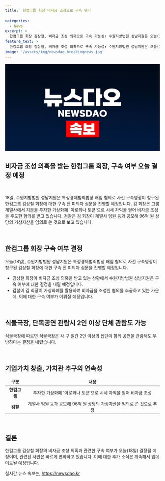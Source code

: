 ```yaml
---
title:  한컴그룹 회장 비자금 조성으로 구속 위기

categories:
  - News
excerpt: >
  한컴그룹 회장 김상철, 비자금 조성 의혹으로 구속 가능성↑ 수원지방법원 성남지원은 오늘(18일) 오전, 김 회장에 대한 사전 구속영장 청구 후 구속 전 피의자 심문을 진행. 김 회장은 가상화폐를 활용해 비자금을 조성한 혐의, 검찰은 96억 원의 가상자산을 임의로 쓴 것으로 보고 있다. YTN에서 제보주세요.
feature_text: >
  한컴그룹 회장 김상철, 비자금 조성 의혹으로 구속 가능성↑ 수원지방법원 성남지원은 오늘(18일) 오전, 김 회장에 대한 사전 구속영장 청구 후 구속 전 피의자 심문을 진행. 김 회장은 가상화폐를 활용해 비자금을 조성한 혐의, 검찰은 96억 원의 가상자산을 임의로 쓴 것으로 보고 있다. YTN에서 제보주세요.
image: '/assets/img/newsdao_breakingnews.jpg'
---
```


<p><img src="/assets/img/newsdao_breakingnews.jpg" alt="implanttips 속보" /></p>

<h2 data-ke-size="size28">비자금 조성 의혹을 받는 한컴그룹 회장, 구속 여부 오늘 결정 예정</h2>

<p data-ke-size="size16">&nbsp;</p>

<p data-ke-size="size16">18일, 수원지방법원 성남지원은 특정경제범죄법상 배임 혐의로 사전 구속영장이 청구된 한컴그룹 김상철 회장에 대한 구속 전 피의자 심문을 진행할 예정입니다. 김 회장은 그룹 계열사에서 지분을 투자한 가상화폐 '아로와나 토큰'으로 시세 차익을 얻어 비자금 조성을 주도한 혐의를 받고 있습니다. 검찰은 김 회장이 계열사 임원 등과 공모해 96억 원 상당의 가상자산을 임의로 쓴 것으로 보고 있습니다.</p>

<p data-ke-size="size16">&nbsp;</p>

<h2 data-ke-size="size24">한컴그룹 회장 구속 여부 결정</h2>

<p data-ke-size="size16">오늘(18일), 수원지방법원 성남지원은 특정경제범죄법상 배임 혐의로 사전 구속영장이 청구된 김상철 회장에 대한 구속 전 피의자 심문을 진행할 예정입니다.</p>

<ul>
<li>김상철 회장이 비자금 조성 의혹을 받고 있는 상황에서 수원지방법원 성남지원은 구속 여부에 대한 결정을 내릴 예정입니다.</li>
<li>검찰이 김 회장이 가상화폐를 활용하여 비자금을 조성한 혐의를 추궁하고 있는 가운데, 이에 대한 구속 여부가 이뤄질 예정입니다.</li>
</ul>

<p data-ke-size="size16">&nbsp;</p>

<h2 data-ke-size="size24">식물극장, 단독공연 관람시 2인 이상 단체 관람도 가능</h2>

<p data-ke-size="size16">식물극장에 따르면 식물극장은 각 구 일간 2인 이상의 집단이 함께 공연을 관람해도 무방하다는 결정을 내렸습니다.</p>

<p data-ke-size="size16">&nbsp;</p>

<h2 data-ke-size="size24">기업가치 창출, 가치관 추구의 연속성</h2>

<table>
<thead>
<tr>
<td style="text-align: center; height: 17px;"><b>구분</b></td>
<td style="text-align: center; height: 17px;"><b>내용</b></td>
</tr>
</thead>
<tbody>
<tr>
<td style="text-align: center; height: 17px;"><b>한컴그룹</b></td>
<td style="text-align: center; height: 17px;">투자한 가상화폐 '아로와나 토큰'으로 시세 차익을 얻어 비자금 조성</td>
</tr>
<tr>
<td style="text-align: center; height: 17px;"><b>검찰</b></td>
<td style="text-align: center; height: 17px;">계열사 임원 등과 공모해 96억 원 상당의 가상자산을 임의로 쓴 것으로 추정</td>
</tr>
</tbody>
</table>

<p data-ke-size="size16">&nbsp;</p>

<h2 data-ke-size="size24">결론</h2>

<p data-ke-size="size16">한컴그룹 김상철 회장의 비자금 조성 의혹과 관련한 구속 여부가 오늘(18일) 결정될 예정이며, 관련된 사안은 빠르게 변화하고 있습니다. 이에 대한 추가 소식은 계속해서 업데이트될 예정입니다.</p>
실시간 뉴스 속보는, <a href="https://newsdao.kr" rel="dofollow">https://newsdao.kr</a>


